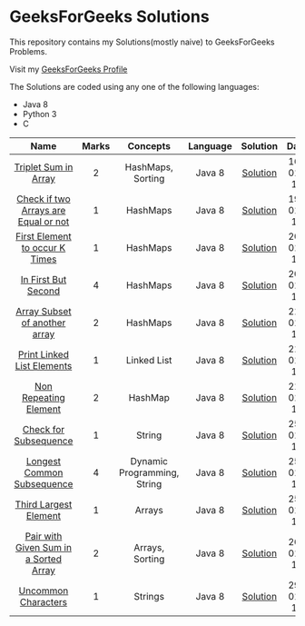# GeeksForGeeks Solutions
<p>This repository contains my Solutions(mostly naive) to GeeksForGeeks Problems.</p>
<p>Visit my <a href="https://auth.geeksforgeeks.org/user/Shivaansh%20Agarwal/practice/" rel="nofollow">GeeksForGeeks Profile</a></p>
The Solutions are coded using any one of the following languages:
<ul>
  <li>Java 8</li>
  <li>Python 3</li>
  <li>C</li>
</ul>
<table>
  <thead>
    <tr>
      <th align="center">Name</th>
      <th align="center">Marks</th>
      <th align="center">Concepts</th>
      <th align="center">Language</th>
      <th align="center">Solution</th>
      <th align="center">Date</th>
    </tr>
  </thead>
  <tr>
    <td align="center"><a href="https://practice.geeksforgeeks.org/problems/triplet-sum-in-array/0/?track=sorting-interview">Triplet Sum in Array</a></td> 
    <td align="center">2</td>
    <td align="center">HashMaps, Sorting</td>
    <td align="center">Java 8</td>
    <td align="center"><a href="https://ide.geeksforgeeks.org/OxdEMAgp2x">Solution</a></td>
    <td align="center">16-01-19</td>
  </tr>
  <tr>
    <td align="center"><a href="https://practice.geeksforgeeks.org/problems/check-if-two-arrays-are-equal-or-not/0/?track=hashing-interview">Check if two Arrays are Equal or not</a></td> 
    <td align="center">1</td>
    <td align="center">HashMaps</td>
    <td align="center">Java 8</td>
    <td align="center"><a href="https://ide.geeksforgeeks.org/mt5B4k7Qoe">Solution</a></td>
    <td align="center">19-01-19</td>
  </tr>
  <tr>
    <td align="center"><a href="https://practice.geeksforgeeks.org/problems/first-element-to-occur-k-times/0/?track=hashing-interview">First Element to occur K Times</a></td> 
    <td align="center">1</td>
    <td align="center">HashMaps</td>
    <td align="center">Java 8</td>
    <td align="center"><a href="https://ide.geeksforgeeks.org/Jy6Dtowqyt">Solution</a></td>
    <td align="center">20-01-19</td>
  </tr>
  <tr>
    <td align="center"><a href="https://practice.geeksforgeeks.org/problems/in-first-but-second/0/?track=hashing-interview">In First But Second</a></td> 
    <td align="center">4</td>
    <td align="center">HashMaps</td>
    <td align="center">Java 8</td>
    <td align="center"><a href="https://ide.geeksforgeeks.org/6WRfag7DOz">Solution</a></td>
    <td align="center">20-01-19</td>
  </tr>
  <tr>
    <td align="center"><a href="https://practice.geeksforgeeks.org/problems/array-subset-of-another-array/0/?track=hashing-interview">Array Subset of another array</a></td> 
    <td align="center">2</td>
    <td align="center">HashMaps</td>
    <td align="center">Java 8</td>
    <td align="center"><a href="https://ide.geeksforgeeks.org/jUr1GsYtvy">Solution</a></td>
    <td align="center">21-01-19</td>
  </tr>
  <tr>
    <td align="center"><a href="https://practice.geeksforgeeks.org/problems/print-linked-list-elements/1">Print Linked List Elements</a></td> 
    <td align="center">1</td>
    <td align="center">Linked List</td>
    <td align="center">Java 8</td>
    <td align="center"><a href="https://ide.geeksforgeeks.org/vMzo9jNzsy">Solution</a></td>
    <td align="center">21-01-19</td>
  </tr>
  <tr>
    <td align="center"><a href="https://practice.geeksforgeeks.org/problems/non-repeating-element/0/?track=hashing-interview">Non Repeating Element</a></td> 
    <td align="center">2</td>
    <td align="center">HashMap</td>
    <td align="center">Java 8</td>
    <td align="center"><a href="https://ide.geeksforgeeks.org/tGsprUN5Li">Solution</a></td>
    <td align="center">21-01-19</td>
  </tr>
  <tr>
    <td align="center"><a href="https://practice.geeksforgeeks.org/problems/check-for-subsequence/0/?track=string-interview">Check for Subsequence</a></td> 
    <td align="center">1</td>
    <td align="center">String</td>
    <td align="center">Java 8</td>
    <td align="center"><a href="https://ide.geeksforgeeks.org/Shu3Gmi4qY">Solution</a></td>
    <td align="center">25-01-19</td>
  </tr>
  <tr>
    <td align="center"><a href="https://practice.geeksforgeeks.org/problems/longest-common-subsequence/0">Longest Common Subsequence</a></td> 
    <td align="center">4</td>
    <td align="center">Dynamic Programming, String</td>
    <td align="center">Java 8</td>
    <td align="center"><a href="https://ide.geeksforgeeks.org/XqplJLxwNv">Solution</a></td>
    <td align="center">25-01-19</td>
  </tr>
  <tr>
    <td align="center"><a href="https://practice.geeksforgeeks.org/problems/third-largest-element/1/?track=sp-2-1">Third Largest Element</a></td> 
    <td align="center">1</td>
    <td align="center">Arrays</td>
    <td align="center">Java 8</td>
    <td align="center"><a href="https://ide.geeksforgeeks.org/oH9n7VCdBA">Solution</a></td>
    <td align="center">25-01-19</td>
  </tr>
  <tr>
    <td align="center"><a href="https://practice.geeksforgeeks.org/problems/pair-with-given-sum-in-a-sorted-array/0/?track=interview-arrays">Pair with Given Sum in a Sorted Array</a></td> 
    <td align="center">2</td>
    <td align="center">Arrays, Sorting</td>
    <td align="center">Java 8</td>
    <td align="center"><a href="https://ide.geeksforgeeks.org/1unCicsW4o">Solution</a></td>
    <td align="center">26-01-19</td>
  </tr>
  <tr>
    <td align="center"><a href="https://practice.geeksforgeeks.org/problems/uncommon-characters/0/?track=string-interview">Uncommon Characters</a></td> 
    <td align="center">1</td>
    <td align="center">Strings</td>
    <td align="center">Java 8</td>
    <td align="center"><a href="https://ide.geeksforgeeks.org/riiHaeh3ZH">Solution</a></td>
    <td align="center">29-01-19</td>
  </tr>
</table>
